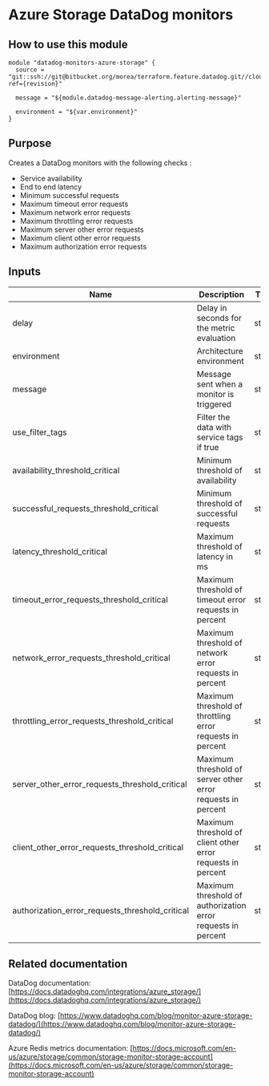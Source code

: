 Azure Storage DataDog monitors
============================

How to use this module
----------------------

```
module "datadog-monitors-azure-storage" {
  source = "git::ssh://git@bitbucket.org/morea/terraform.feature.datadog.git//cloud/azure/storage?ref={revision}"

  message = "${module.datadog-message-alerting.alerting-message}"

  environment = "${var.environment}"
}
```

Purpose
-------
Creates a DataDog monitors with the following checks :

* Service availability
* End to end latency
* Minimum successful requests
* Maximum timeout error requests
* Maximum network error requests
* Maximum throttling error requests
* Maximum server other error requests
* Maximum client other error requests
* Maximum authorization error requests

Inputs
------

| Name | Description | Type | Default | Required |
|------|-------------|:----:|:-----:|:-----:|
| delay | Delay in seconds for the metric evaluation | string | `600` | no |
| environment | Architecture environment | string | - | yes |
| message | Message sent when a monitor is triggered | string | - | yes |
| use_filter_tags | Filter the data with service tags if true | string | `true` | no |
| availability_threshold_critical | Minimum threshold of availability | string | `90` | no |
| successful_requests_threshold_critical | Minimum threshold of successful requests | string | `90` | no |
| latency_threshold_critical | Maximum threshold of latency in ms | string | `1000` | no |
| timeout_error_requests_threshold_critical | Maximum threshold of timeout error requests in percent | string | `35` | no |
| network_error_requests_threshold_critical | Maximum threshold of network error requests in percent | string | `35` | no |
| throttling_error_requests_threshold_critical | Maximum threshold of throttling error requests in percent | string | `50` | no |
| server_other_error_requests_threshold_critical | Maximum threshold of server other error requests in percent | string | `50` | no |
| client_other_error_requests_threshold_critical | Maximum threshold of client other error requests in percent | string | `75` | no |
| authorization_error_requests_threshold_critical | Maximum threshold of authorization error requests in percent | string | `75` | no |

Related documentation
---------------------

DataDog documentation: [https://docs.datadoghq.com/integrations/azure_storage/](https://docs.datadoghq.com/integrations/azure_storage/)

DataDog blog: [https://www.datadoghq.com/blog/monitor-azure-storage-datadog/](https://www.datadoghq.com/blog/monitor-azure-storage-datadog/)

Azure Redis metrics documentation: [https://docs.microsoft.com/en-us/azure/storage/common/storage-monitor-storage-account](https://docs.microsoft.com/en-us/azure/storage/common/storage-monitor-storage-account)


